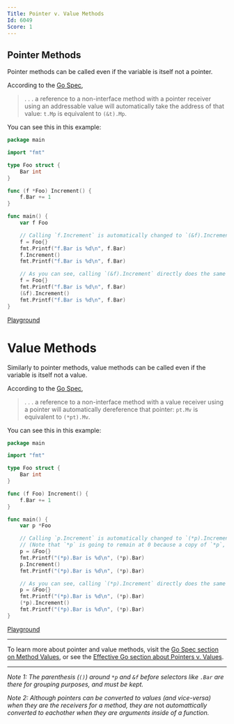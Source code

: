 ```yaml
---
Title: Pointer v. Value Methods
Id: 6049
Score: 1
---
```


## Pointer Methods

Pointer methods can be called even if the variable is itself not a pointer.

According to the [Go Spec](https://golang.org/ref/spec#Method_values),

>  . . . a reference to a non-interface method with a pointer receiver using an addressable value will automatically take the address of that value: `t.Mp` is equivalent to `(&t).Mp`.

You can see this in this example:

```go
package main

import "fmt"

type Foo struct {
    Bar int
}

func (f *Foo) Increment() {
    f.Bar += 1
}

func main() {
    var f Foo

    // Calling `f.Increment` is automatically changed to `(&f).Increment` by the compiler.
    f = Foo{}
    fmt.Printf("f.Bar is %d\n", f.Bar)
    f.Increment()
    fmt.Printf("f.Bar is %d\n", f.Bar)

    // As you can see, calling `(&f).Increment` directly does the same thing.
    f = Foo{}
    fmt.Printf("f.Bar is %d\n", f.Bar)
    (&f).Increment()
    fmt.Printf("f.Bar is %d\n", f.Bar)
}
```
[Playground](https://play.golang.org/p/jlQLrSnH-E)

# Value Methods

Similarly to pointer methods, value methods can be called even if the variable is itself not a value.

According to the [Go Spec](https://golang.org/ref/spec#Method_values),

>  . . . a reference to a non-interface method with a value receiver using a pointer will automatically dereference that pointer: `pt.Mv` is equivalent to `(*pt).Mv`.

You can see this in this example:

```go
package main

import "fmt"

type Foo struct {
    Bar int
}

func (f Foo) Increment() {
    f.Bar += 1
}

func main() {
    var p *Foo

    // Calling `p.Increment` is automatically changed to `(*p).Increment` by the compiler.
    // (Note that `*p` is going to remain at 0 because a copy of `*p`, and not the original `*p` are being edited)
    p = &Foo{}
    fmt.Printf("(*p).Bar is %d\n", (*p).Bar)
    p.Increment()
    fmt.Printf("(*p).Bar is %d\n", (*p).Bar)

    // As you can see, calling `(*p).Increment` directly does the same thing.
    p = &Foo{}
    fmt.Printf("(*p).Bar is %d\n", (*p).Bar)
    (*p).Increment()
    fmt.Printf("(*p).Bar is %d\n", (*p).Bar)
}
```
[Playground](https://play.golang.org/p/Efc0IVgzh8)

----------

To learn more about pointer and value methods, visit the [Go Spec section on Method Values](https://golang.org/ref/spec#Method_values), or see the [Effective Go section about Pointers v. Values](https://golang.org/doc/effective_go.html#pointers_vs_values).

----------

_Note 1: The parenthesis (`()`) around `*p` and `&f` before selectors like `.Bar` are there for grouping purposes, and must be kept._

_Note 2: Although pointers can be converted to values (and vice-versa) when they are the receivers for a method, they are_ not _automattically converted to eachother when they are arguments inside of a function._
